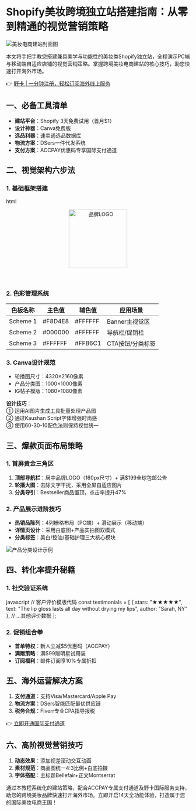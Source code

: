 # Shopify美妆跨境独立站搭建指南：从零到精通的视觉营销策略

![美妆电商建站封面图](https://via.placeholder.com/1200x630)

本文将手把手教您搭建兼具美学与功能性的美妆类Shopify独立站，全程演示PC端与移动端自适应店铺的视觉营销策略。掌握跨境美妆电商建站的核心技巧，助您快速打开海外市场。

👉 [野卡 | 一分钟注册，轻松订阅海外线上服务](https://bbtdd.com/yeka)

## 一、必备工具清单
- **建站平台**：Shopify 3天免费试用（首月$1）
- **设计神器**：Canva免费版
- **选品利器**：速卖通选品数据库
- **物流方案**：DSers一件代发系统
- **支付方案**：ACCPAY优惠码专享国际支付通道

## 二、视觉架构六步法

### 1. 基础框架搭建
html
<!-- Dawn主题基础配置代码片段 -->
<section class="shopify-section section-header">
  <header class="header-wrapper">
    <a href="/" class="header__logo-image">
      <img src="logo.png" alt="品牌LOGO" width="160"/>
    </a>
  </header>
</section>


### 2. 色彩管理系统
| 色板名称   | 主色值    | 辅色值    | 应用场景           |
|------------|-----------|-----------|--------------------|
| Scheme 1   | #F8D4E8   | #FFFFFF   | Banner主视觉区     |
| Scheme 2   | #000000   | #FFFFFF   | 导航栏/促销栏      |
| Scheme 3   | #FFFFFF   | #FFB6C1   | CTA按钮/分类标签   |

### 3. Canva设计规范
- 轮播图尺寸：4320×2160像素  
- 产品分类图：1000×1000像素  
- IG帖子模版：1080×1080像素  

**设计技巧**：  
① 运用AI图片生成工具批量处理产品图  
② 通过Kaushan Script字体增强时尚感  
③ 使用60-30-10配色法则保持视觉统一

## 三、爆款页面布局策略

### 1. 首屏黄金三角区
1. **顶部导航栏**：居中品牌LOGO（160px尺寸）+ 满$199全球包邮公告
2. **轮播大图**：去除文字干扰，采用全屏自适应图片
3. **分类导引**：Bestseller商品置顶，点击率提升47%

### 2. 产品展示进阶技巧
- **热销品陈列**：4列栅格布局（PC端）+ 滑动展示（移动端）
- **详情页设计**：采用白底图+产品实拍图双模式
- **分类标签**：美白/控油/基础护理三大核心模块

![产品分类设计示例](https://via.placeholder.com/800x400)

## 四、转化率提升秘籍

### 1. 社交验证系统
javascript
// 客户评价模版代码
const testimonials = [
  {
    stars: "★★★★★",
    text: "The lip gloss lasts all day without drying my lips",
    author: "Sarah, NY"
  },
  // ...其他评价数据
];


### 2. 促销组合拳
- **首单特权**：新人立减$5优惠码（ACCPAY）
- **满赠策略**：满$99赠明星试用装
- **订阅福利**：邮件订阅享10%专属折扣

## 五、海外运营解决方案
1. **支付通道**：支持Visa/Mastercard/Apple Pay  
2. **物流方案**：DSers智能匹配最优供应链  
3. **税务合规**：Fiverr专业CPA指导报税  

👉 [立即开通国际支付通道](https://bbtdd.com/yeka)

## 六、高阶视觉营销技巧
1. **动态效果**：添加视差滚动交互动画
2. **素材规范**：商品图统一4:3比例+白底拍摄
3. **字体搭配**：主标题Bellefair+正文Montserrat

通过本教程系统化的建站策略，配合ACCPAY专属支付通道及野卡国际服务支持，助您的跨境美妆品牌快速打开海外市场。立即开启14天全功能体验，打造属于您的国际美妆电商王国！